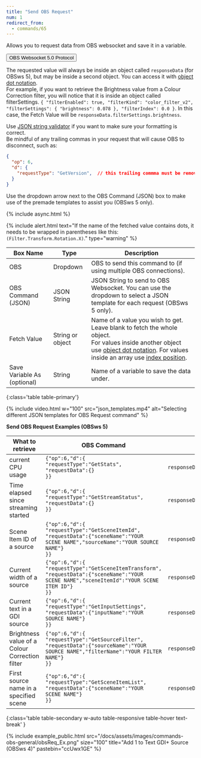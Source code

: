 ```yaml
---
title: "Send OBS Request"
num: 1
redirect_from:
  - commands/65
---
```

Allows you to request data from OBS websocket and save it in a variable.

<!-- <a href="https://github.com/obsproject/obs-websocket/blob/4.x-compat/docs/generated/protocol.md#events"><button type="button" class="btn btn-outline-secondary">OBS Websocket 4.9.1 Protocol</button></a> -->

<a href="https://github.com/obsproject/obs-websocket/blob/master/docs/generated/protocol.md"><button type="button" class="btn btn-outline-secondary">OBS Websocket 5.0 Protocol</button></a>

The requested value will always be inside an object called `responseData` (for OBSws 5), but may be inside a second object. You can access it with [object dot notation](https://docs.oracle.com/en/database/oracle/oracle-database/19/adjsn/simple-dot-notation-access-to-json-data.html).\
For example, if you want to retrieve the Brightness value from a Colour Correction filter, you will notice that it is inside an object called filterSettings. `{ "filterEnabled": true, "filterKind": "color_filter_v2", "filterSettings": { "brightness": 0.078 }, "filterIndex": 0.0 }`. In this case, the Fetch Value will be `responseData.filterSettings.brightness`.

Use [JSON string validator](https://jsonlint.com/) if you want to make sure your formatting is correct.    
Be mindful of any trailing commas in your request that will cause OBS to disconnect, such as: 
```json
{
  "op": 6,
  "d": {
    "requestType": "GetVersion",  // this trailing commma must be removed
  }
}
```

Use the dropdown arrow next to the OBS Command (JSON) box to make use of the premade templates to assist you (OBSws 5 only).

{% include async.html %}

{% include alert.html text="If the name of the fetched value contains dots, it needs to be wrapped in parentheses like this: <code>(Filter.Transform.Rotation.X)</code>." type="warning" %}

| Box Name | Type | Description |
|-------|--------|--------
|OBS|Dropdown|OBS to send this command to (if using multiple OBS connections).|
|OBS Command (JSON)|	JSON String|	JSON String to send to OBS Websocket. You can use the dropdown to select a JSON template for each request (OBSws 5 only).
|Fetch Value|	String or object|	Name of a value you wish to get. Leave blank to fetch the whole object.<br/> For values inside another object use [object dot notation](https://docs.oracle.com/en/database/oracle/oracle-database/19/adjsn/simple-dot-notation-access-to-json-data.html). For values inside an array use [index position](https://developer.mozilla.org/en-US/docs/Web/JavaScript/Reference/Global_Objects/Array).
Save Variable As (optional)|	String	|Name of a variable to save the data under.
{:class='table table-primary'}

{% include video.html w="100" src="json_templates.mp4" alt="Selecting different JSON templates for OBS Request command" %}

**Send OBS Request Examples (OBSws 5)**

|What to retrieve|OBS Command|Fetch Value|
|--------|--------|--------|
|current CPU usage|<code class="user-select-all">{"op":6,"d":{<br />"requestType":"GetStats",<br />"requestData":{}<br />}}</code>|<code class="user-select-all">responseData.cpuUsage</code>|
|Time elapsed since streaming started |<code class="user-select-all">{"op":6,"d":{<br />"requestType":"GetStreamStatus",<br />"requestData":{}<br />}}</code>|<code class="user-select-all">responseData.outputTimecode</code>|
|Scene Item ID of a source|<code class="user-select-all">{"op":6,"d":{<br />"requestType":"GetSceneItemId",<br />"requestData":{"sceneName":"YOUR SCENE NAME","sourceName":"YOUR SOURCE NAME"}<br />}}</code>|<code class="user-select-all">responseData.sceneItemId</code>|
|Current width of a source|<code class="user-select-all">{"op":6,"d":{<br />"requestType":"GetSceneItemTransform",<br />"requestData":{"sceneName":"YOUR SCENE NAME","sceneItemId":"YOUR SCENE ITEM ID"}<br />}}</code>|<code class="user-select-all">responseData.sceneItemTransform.width</code>|
|Current text in a GDI source|<code class="user-select-all">{"op":6,"d":{<br />"requestType":"GetInputSettings",<br />"requestData":{"inputName":"YOUR SOURCE NAME"}<br />}}</code>|<code class="user-select-all">responseData.inputSettings.text</code>|
|Brightness value of a Colour Correction filter|<code class="user-select-all">{"op":6,"d":{<br />"requestType":"GetSourceFilter",<br />"requestData":{"sourceName":"YOUR SOURCE NAME","filterName":"YOUR FILTER NAME"}<br />}}</code>|<code class="user-select-all">responseData.filterSettings.brightness</code>|
|First source name in a specified scene|<code class="user-select-all">{"op":6,"d":{<br />"requestType":"GetSceneItemList",<br />"requestData":{"sceneName":"YOUR SCENE NAME"}<br />}}</code>|<code class="user-select-all">responseData.sceneItems[0].sourceName</code>|
{:class='table table-secondary w-auto table-responsive table-hover text-break' }

{% include example_public.html src="/docs/assets/images/commands-obs-general/obsReq_Ex.png" size="100" title="Add 1 to Text GDI+ Source (OBSws 4)" pastebin="ccUwx1GE" %}










